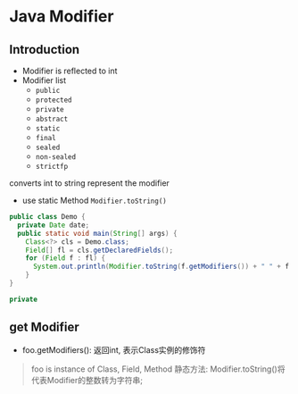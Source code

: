 # Java Modifier

## Introduction

- Modifier is reflected to int
- Modifier list
  - `public`
  - `protected`
  - `private`
  - `abstract`
  - `static`
  - `final`
  - `sealed`
  - `non-sealed`
  - `strictfp`

converts int to string represent the modifier

- use static Method `Modifier.toString()`

```java
public class Demo {
  private Date date;
  public static void main(String[] args) {
    Class<?> cls = Demo.class;
    Field[] fl = cls.getDeclaredFields();
    for (Field f : fl) {
      System.out.println(Modifier.toString(f.getModifiers()) + " " + f.getType().getName() + " " + f.getName());
    }
}
```

```java
private
```

## get Modifier

- foo.getModifiers(): 返回int, 表示Class实例的修饰符

> foo is instance of Class, Field, Method
> 静态方法: Modifier.toString()将代表Modifier的整数转为字符串;
